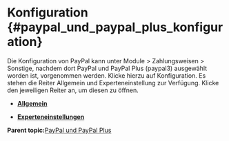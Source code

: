 # Konfiguration {#paypal_und_paypal_plus_konfiguration}

Die Konfiguration von PayPal kann unter Module \> Zahlungsweisen \> Sonstige, nachdem dort PayPal und PayPal Plus \(paypal3\) ausgewählt worden ist, vorgenommen werden. Klicke hierzu auf Konfiguration. Es stehen die Reiter Allgemein und Experteneinstellung zur Verfügung. Klicke den jeweiligen Reiter an, um diesen zu öffnen.

-   **[Allgemein](14_3_3a_Allgemein.md)**  

-   **[Experteneinstellungen](14_3_3b_Experteneinstellungen.md)**  


**Parent topic:**[PayPal und PayPal Plus](14_3_PayPal_und_PayPal_Plus.md)

